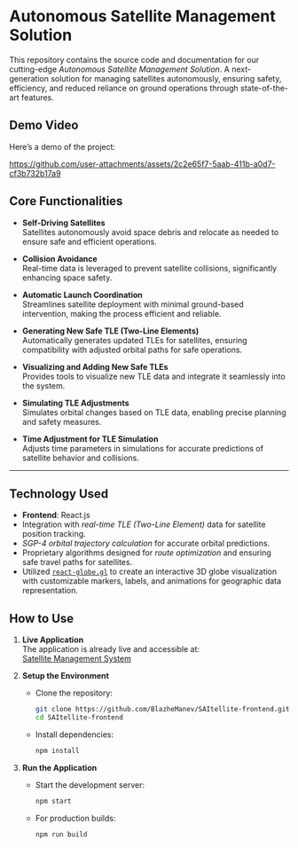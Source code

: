 # Autonomous Satellite Management Solution

This repository contains the source code and documentation for our cutting-edge *Autonomous Satellite Management Solution*.
A next-generation solution for managing satellites autonomously, ensuring safety, efficiency, and reduced reliance on ground operations through state-of-the-art features.
## Demo Video

Here’s a demo of the project:

https://github.com/user-attachments/assets/2c2e65f7-5aab-411b-a0d7-cf3b732b17a9


## Core Functionalities

- **Self-Driving Satellites**  
  Satellites autonomously avoid space debris and relocate as needed to ensure safe and efficient operations.

- **Collision Avoidance**  
  Real-time data is leveraged to prevent satellite collisions, significantly enhancing space safety.

- **Automatic Launch Coordination**  
  Streamlines satellite deployment with minimal ground-based intervention, making the process efficient and reliable.

- **Generating New Safe TLE (Two-Line Elements)**  
  Automatically generates updated TLEs for satellites, ensuring compatibility with adjusted orbital paths for safe operations.

- **Visualizing and Adding New Safe TLEs**  
  Provides tools to visualize new TLE data and integrate it seamlessly into the system.

- **Simulating TLE Adjustments**  
  Simulates orbital changes based on TLE data, enabling precise planning and safety measures.

- **Time Adjustment for TLE Simulation**  
  Adjusts time parameters in simulations for accurate predictions of satellite behavior and collisions.

---

## Technology Used
- **Frontend**: React.js
- Integration with *real-time TLE (Two-Line Element)* data for satellite position tracking.
- *SGP-4 orbital trajectory calculation* for accurate orbital predictions.
- Proprietary algorithms designed for *route optimization* and ensuring safe travel paths for satellites.
- Utilized [`react-globe.gl`](https://github.com/vasturiano/react-globe.gl) to create an interactive 3D globe visualization with customizable markers, labels, and animations for geographic data representation.

## How to Use

1. **Live Application**  
   The application is already live and accessible at:  
   [Satellite Management System](https://saitellite-frontend.onrender.com/)

2. **Setup the Environment**  
   - Clone the repository:
     ```bash
     git clone https://github.com/BlazheManev/SAItellite-frontend.git
     cd SAItellite-frontend
     ```
   - Install dependencies:
     ```bash
     npm install
     ```

3. **Run the Application**  
   - Start the development server:
     ```bash
     npm start
     ```
   - For production builds:
     ```bash
     npm run build
     ```
